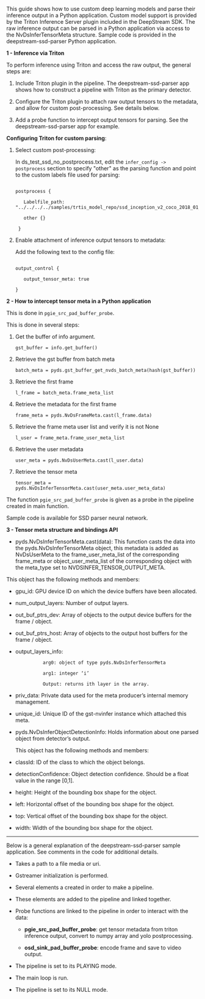This guide shows how to use custom deep learning models and parse their inference output in a Python application. Custom model support is provided by the Triton Inference Server plugin included in the DeepStream SDK. The raw inference output can be parsed in a Python application via access to the NvDsInferTensorMeta structure. Sample code is provided in the deepstream-ssd-parser Python application.

**1 - Inference via Triton**

To perform inference using Triton and access the raw output, the general steps are:

1. Include Triton plugin in the pipeline. The deepstream-ssd-parser app shows how to construct a pipeline with Triton as the primary detector.

2. Configure the Triton plugin to attach raw output tensors to the metadata, and allow for custom post-processing. See details below.

3. Add a probe function to intercept output tensors for parsing. See the deepstream-ssd-parser app for example.

<b>Configuring Triton for custom parsing</b>:

1. Select custom post-processing:

   In ds_test_ssd_no_postprocess.txt, edit the `infer_config -> postprocess` section 
   to specify "other" as the parsing function and point to the custom labels file used for parsing:

   ```

   postprocess {

      Labelfile_path: "../../../../samples/trtis_model_repo/ssd_inception_v2_coco_2018_01_28/labels.txt"

      other {}

    }

   ```

2. Enable attachment of inference output tensors to metadata:

   Add the following text to the config file:

   ```

   output_control {

      output_tensor_meta: true

   }

   ```

**2 - How to intercept tensor meta in a Python application**

This is done in `pgie_src_pad_buffer_probe`.

This is done in several steps:

1. Get the buffer of info argument. 

   ```gst_buffer = info.get_buffer()```

2. Retrieve the gst buffer from batch meta

   ```batch_meta = pyds.gst_buffer_get_nvds_batch_meta(hash(gst_buffer))```

3. Retrieve the first frame

   ```l_frame = batch_meta.frame_meta_list```

4. Retrieve the metadata for the first frame

   ```frame_meta = pyds.NvDsFrameMeta.cast(l_frame.data)```

5. Retrieve the frame meta user list and verify it is not None

   ```l_user = frame_meta.frame_user_meta_list```

6. Retrieve the user metadata

   ```user_meta = pyds.NvDsUserMeta.cast(l_user.data)```

7. Retrieve the tensor meta

   ```tensor_meta = pyds.NvDsInferTensorMeta.cast(user_meta.user_meta_data)```

The function ```pgie_src_pad_buffer_probe``` is given as a probe in the pipeline created in main function.

Sample code is available for SSD parser neural network. 

**3 - Tensor meta structure and bindings API**

* pyds.NvDsInferTensorMeta.cast(data): This function casts the data into the pyds.NvDsInferTensorMeta object, this metadata is added as NvDsUserMeta to the frame_user_meta_list of the corresponding frame_meta or object_user_meta_list of the corresponding object with the meta_type set to NVDSINFER_TENSOR_OUTPUT_META.

This object has the following methods and members:

* gpu_id: GPU device ID on which the device buffers have been allocated.

* num_output_layers: Number of output layers.

* out_buf_ptrs_dev: Array of objects to the output device buffers for the frame / object.

* out_buf_ptrs_host: Array of objects to the output host buffers for the frame / object.

* output_layers_info:

				arg0: object of type pyds.NvDsInferTensorMeta

				arg1: integer ‘i’

				Output: returns ith layer in the array.

* priv_data: Private data used for the meta producer’s internal memory management.

* unique_id: Unique ID of the gst-nvinfer instance which attached this meta.

* pyds.NvDsInferObjectDetectionInfo: Holds information about one parsed object from detector’s output.

  This object has the following methods and members:

* classId: ID of the class to which the object belongs.

* detectionConfidence: Object detection confidence. Should be a float value in the range [0,1].

* height: Height of the bounding box shape for the object.

* left: Horizontal offset of the bounding box shape for the object.

* top: Vertical offset of the bounding box shape for the object.

* width: Width of the bounding box shape for the object.

**  **


Below is a general explanation of the deepstream-ssd-parser sample application. See comments in the code for additional details.

* Takes a path to a file media or uri.

* Gstreamer initialization is performed.

* Several  elements a created in order to make a pipeline.

* These elements are added to the pipeline and linked together.

* Probe functions are linked to the pipeline in order to interact with the data:

    * **pgie_src_pad_buffer_probe**: get tensor metadata from triton inference output, convert to numpy array and yolo postprocessing.

    * **osd_sink_pad_buffer_probe**: encode frame and save to video output.

* The pipeline is set to its PLAYING mode.

* The main loop is run.

* The pipeline is set to its NULL mode.

